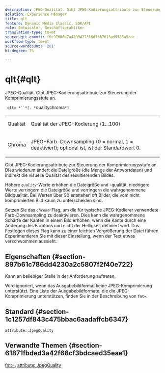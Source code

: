 ```yaml
---
description: JPEG-Qualität. Gibt JPEG-Kodierungsattribute zur Steuerung der Komprimierungsstufe an.
solution: Experience Manager
title: qlt
feature: Dynamic Media Classic, SDK/API
role: Entwickler, Geschäftspraktiker
translation-type: tm+mt
source-git-commit: f6c97606d7a4209427316d7367013ad9585a5cae
workflow-type: tm+mt
source-wordcount: '201'
ht-degree: 7%

---
```



# qlt{#qlt}

JPEG-Qualität. Gibt JPEG-Kodierungsattribute zur Steuerung der Komprimierungsstufe an.

` qlt= *``*[. *`qualitychroma`*]`

<table id="simpletable_A245B6A3D2374A6A89DE63A5621CFEC0"> 
 <tr class="strow"> 
  <td class="stentry"> <p> <span class="varname"> Qualität </span> </p> </td> 
  <td class="stentry"> <p>Qualität der JPEG-Kodierung (1...100) </p> </td> 
 </tr> 
 <tr class="strow"> 
  <td class="stentry"> <p> <span class="varname"> Chroma  </span> </p> </td> 
  <td class="stentry"> <p>JPEG-Farb-Downsampling (0 = normal, 1 = deaktiviert); optional ist, ist der Standardwert 0. </p> </td> 
 </tr> 
</table>

Gibt JPEG-Kodierungsattribute zur Steuerung der Komprimierungsstufe an. Dies wiederum ändert die Dateigröße (die Menge der Antwortdaten) und indirekt die visuelle Qualität des resultierenden Bildes.

Höhere *`quality`*-Werte erhöhen die Dateigröße und -qualität, niedrigere Werte verringern die Dateigröße und verringern die wahrgenommene Bildqualität. Bei Werten über 90 entstehen oft Bilder, die vom nicht komprimierten Bild kaum zu unterscheiden sind.

Setzen Sie das *`chroma`*-Flag, um die für typische JPEG-Kodierer verwendete Farb-Downsampling zu deaktivieren. Dies kann die wahrgenommene Schärfe der Kanten in einem Bild erhöhen, wenn die Kante durch eine Änderung des Farbtons und nicht der Helligkeit definiert wird. Das Festlegen dieses Flag kann zu einer leichten Vergrößerung der Datei führen. Experimentieren Sie mit dieser Einstellung, wenn der Text etwas verschwommen aussieht.

## Eigenschaften {#section-897b61c786dd4230a2c5807f2f40e722}

Kann an beliebiger Stelle in der Anforderung auftreten.

Wird ignoriert, wenn das Ausgabebildformat keine JPEG-Komprimierung unterstützt. Eine Liste der Ausgabebildformate, die die JPEG-Komprimierung unterstützen, finden Sie in der Beschreibung von `fmt=`.

## Standard {#section-1c1257df843c475bbac6aadaffcb6347}

`attribute::JpegQuality`

## Verwandte Themen {#section-61871fbded3a42f68cf3bdcaed35eae1}

[fmt=](../../../../../ir-api/http-protocol/image-rendering-api-ref/c-ir-http-protocol-ref/c-ir-http-protocol-command-reference/r-ir-fmt.md#reference-4c743f67d56b47c5b774fcc900ff758c),  [attribute::JpegQuality](../../../../../ir-api/material-cat/image-rendering-api-ref/c-ir-material-catalog/c-ir-attributes-reference/r-ir-jpegquality.md#reference-d86fc5ad18bb436891efdbe1f98fea50)
